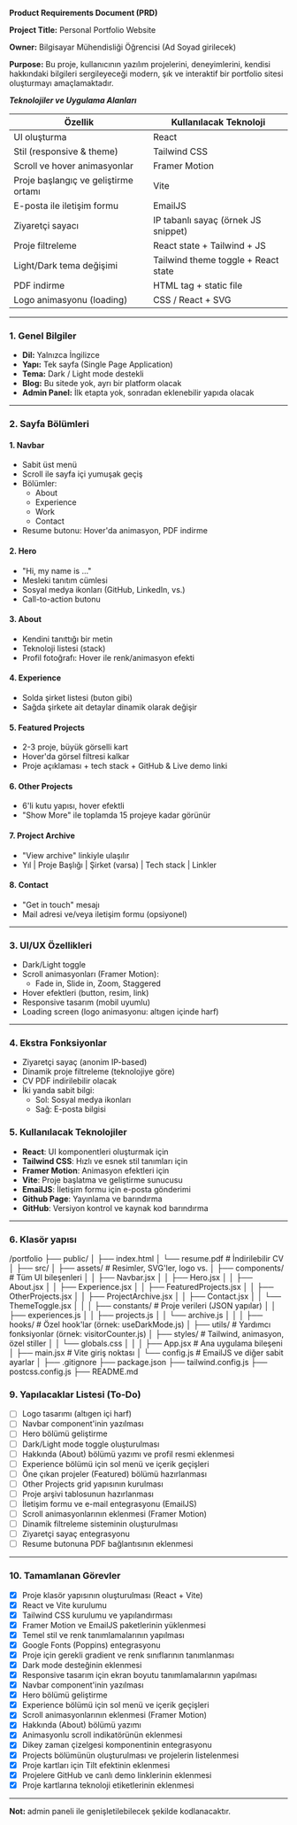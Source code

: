 **Product Requirements Document (PRD)**

**Project Title:** Personal Portfolio Website

**Owner:** Bilgisayar Mühendisliği Öğrencisi (Ad Soyad girilecek)

**Purpose:**
Bu proje, kullanıcının yazılım projelerini, deneyimlerini, kendisi hakkındaki bilgileri sergileyeceği modern, şık ve interaktif bir portfolio sitesi oluşturmayı amaçlamaktadır.

***Teknolojiler ve Uygulama Alanları***

|Özellik | Kullanılacak Teknoloji|
|---|---|
| UI oluşturma | React |
|Stil (responsive & theme) | Tailwind CSS |
|Scroll ve hover animasyonlar | Framer Motion |
|Proje başlangıç ve geliştirme ortamı | Vite|
|E-posta ile iletişim formu | EmailJS|
|Ziyaretçi sayacı | IP tabanlı sayaç (örnek JS snippet) |
|Proje filtreleme | React state + Tailwind + JS |
|Light/Dark tema değişimi | Tailwind theme toggle + React state |
|PDF indirme | HTML  tag + static file |
|Logo animasyonu (loading) | CSS / React + SVG |

---

### 1. Genel Bilgiler

- **Dil:** Yalnızca İngilizce
- **Yapı:** Tek sayfa (Single Page Application)
- **Tema:** Dark / Light mode destekli
- **Blog:** Bu sitede yok, ayrı bir platform olacak
- **Admin Panel:** İlk etapta yok, sonradan eklenebilir yapıda olacak

---

### 2. Sayfa Bölümleri

#### 1. Navbar

- Sabit üst menü
- Scroll ile sayfa içi yumuşak geçiş
- Bölümler:
  - About
  - Experience
  - Work
  - Contact
- Resume butonu: Hover'da animasyon, PDF indirme

#### 2. Hero

- "Hi, my name is ..."
- Mesleki tanıtım cümlesi
- Sosyal medya ikonları (GitHub, LinkedIn, vs.)
- Call-to-action butonu

#### 3. About

- Kendini tanıttığı bir metin
- Teknoloji listesi (stack)
- Profil fotoğrafı: Hover ile renk/animasyon efekti

#### 4. Experience

- Solda şirket listesi (buton gibi)
- Sağda şirkete ait detaylar dinamik olarak değişir

#### 5. Featured Projects

- 2-3 proje, büyük görselli kart
- Hover'da görsel filtresi kalkar
- Proje açıklaması + tech stack + GitHub & Live demo linki

#### 6. Other Projects

- 6'li kutu yapısı, hover efektli
- "Show More" ile toplamda 15 projeye kadar görünür

#### 7. Project Archive

- "View archive" linkiyle ulaşılır
- Yıl | Proje Başlığı | Şirket (varsa) | Tech stack | Linkler

#### 8. Contact

- "Get in touch" mesajı
- Mail adresi ve/veya iletişim formu (opsiyonel)

---

### 3. UI/UX Özellikleri

- Dark/Light toggle
- Scroll animasyonları (Framer Motion):
  - Fade in, Slide in, Zoom, Staggered
- Hover efektleri (button, resim, link)
- Responsive tasarım (mobil uyumlu)
- Loading screen (logo animasyonu: altıgen içinde harf)

---

### 4. Ekstra Fonksiyonlar

- Ziyaretçi sayaç (anonim IP-based)
- Dinamik proje filtreleme (teknolojiye göre)
- CV PDF indirilebilir olacak
- İki yanda sabit bilgi:
  - Sol: Sosyal medya ikonları
  - Sağ: E-posta bilgisi


### 5. Kullanılacak Teknolojiler

- **React**: UI komponentleri oluşturmak için
- **Tailwind CSS**: Hızlı ve esnek stil tanımları için
- **Framer Motion**: Animasyon efektleri için
- **Vite**: Proje başlatma ve geliştirme sunucusu
- **EmailJS**: İletişim formu için e-posta gönderimi
- **Github Page**: Yayınlama ve barındırma
- **GitHub**: Versiyon kontrol ve kaynak kod barındırma

---
### 6. Klasör yapısı

/portfolio
├── public/
│   ├── index.html
│   └── resume.pdf           # İndirilebilir CV
│
├── src/
│   ├── assets/              # Resimler, SVG'ler, logo vs.
│   ├── components/          # Tüm UI bileşenleri
│   │   ├── Navbar.jsx
│   │   ├── Hero.jsx
│   │   ├── About.jsx
│   │   ├── Experience.jsx
│   │   ├── FeaturedProjects.jsx
│   │   ├── OtherProjects.jsx
│   │   ├── ProjectArchive.jsx
│   │   ├── Contact.jsx
│   │   └── ThemeToggle.jsx
│   │
│   ├── constants/           # Proje verileri (JSON yapılar)
│   │   ├── experiences.js
│   │   ├── projects.js
│   │   └── archive.js
│   │
│   ├── hooks/               # Özel hook'lar (örnek: useDarkMode.js)
│   ├── utils/               # Yardımcı fonksiyonlar (örnek: visitorCounter.js)
│   ├── styles/              # Tailwind, animasyon, özel stiller
│   │   └── globals.css
│   │
│   ├── App.jsx              # Ana uygulama bileşeni
│   ├── main.jsx             # Vite giriş noktası
│   └── config.js            # EmailJS ve diğer sabit ayarlar
│
├── .gitignore
├── package.json
├── tailwind.config.js
├── postcss.config.js
├── README.md


### 9. Yapılacaklar Listesi (To-Do)

- [ ] Logo tasarımı (altıgen içi harf)
- [ ] Navbar component'inin yazılması
- [ ] Hero bölümü geliştirme
- [ ] Dark/Light mode toggle oluşturulması
- [ ] Hakkında (About) bölümü yazımı ve profil resmi eklenmesi
- [ ] Experience bölümü için sol menü ve içerik geçişleri
- [ ] Öne çıkan projeler (Featured) bölümü hazırlanması
- [ ] Other Projects grid yapısının kurulması
- [ ] Proje arşivi tablosunun hazırlanması
- [ ] İletişim formu ve e-mail entegrasyonu (EmailJS)
- [ ] Scroll animasyonlarının eklenmesi (Framer Motion)
- [ ] Dinamik filtreleme sisteminin oluşturulması
- [ ] Ziyaretçi sayaç entegrasyonu
- [ ] Resume butonuna PDF bağlantısının eklenmesi

---

### 10. Tamamlanan Görevler
- [X] Proje klasör yapısının oluşturulması (React + Vite)
- [X] React ve Vite kurulumu
- [X] Tailwind CSS kurulumu ve yapılandırması
- [X] Framer Motion ve EmailJS paketlerinin yüklenmesi
- [X] Temel stil ve renk tanımlamalarının yapılması
- [X] Google Fonts (Poppins) entegrasyonu
- [X] Proje için gerekli gradient ve renk sınıflarının tanımlanması
- [X] Dark mode desteğinin eklenmesi
- [X] Responsive tasarım için ekran boyutu tanımlamalarının yapılması
- [X] Navbar component'inin yazılması
- [X] Hero bölümü geliştirme
- [X] Experience bölümü için sol menü ve içerik geçişleri
- [X] Scroll animasyonlarının eklenmesi (Framer Motion)
- [X] Hakkında (About) bölümü yazımı
- [X] Animasyonlu scroll indikatörünün eklenmesi
- [X] Dikey zaman çizelgesi komponentinin entegrasyonu
- [X] Projects bölümünün oluşturulması ve projelerin listelenmesi
- [X] Proje kartları için Tilt efektinin eklenmesi
- [X] Projelere GitHub ve canlı demo linklerinin eklenmesi
- [X] Proje kartlarına teknoloji etiketlerinin eklenmesi

---

**Not:** admin paneli ile genişletilebilecek şekilde kodlanacaktır.

